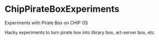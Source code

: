 # ChipPirateBoxExperiments
Experiments with Pirate Box on CHIP OS


Hacky experiments to turn pirate box into library box, art-server box, etc

